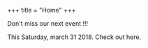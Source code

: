+++
title = "Home"
+++

Don't miss our next event !!!

This Saturday, march 31 2018. Check out here.

